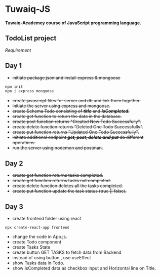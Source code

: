 # Tuwaiq-JS

**Tuwaiq-Academey course of JavaScript programming language.**

## TodoList project

*Requirement*

## Day 1
- ~~initiate package.json and install express & mongoose~~
```bash
npm init
npm i express mongoose
```
- ~~create javascript files for server and db and link them together.~~
- ~~initiate the server using express and mongoose.~~
- ~~create Schema Todo consisting of ***title*** and ***isCompleted***.~~
- ~~create get function to return the data in the database.~~
- ~~create post function returns "Created New Todo Successfully".~~
- ~~create delete function returns "Deleted One Todo Successfully".~~
- ~~create put function returns "Updated One Todo Successfully".~~
- ~~initiate additional endpoint ***get, post, delete and put*** do different operations.~~
- ~~run the server using nodemon and postman.~~

## Day 2

- ~~create get function returns tasks completed.~~
- ~~create get function returns tasks not completed.~~
- ~~create delete function deletes all the tasks completed.~~
- ~~create put function update the task status (true || false).~~

## Day 3

- create frontend folder using react
```shell
npx create-react-app frontend
```
- change the code in App.js.
- create Todo component 
- create Tasks State 
- create button GET TASKS to fetch data from Backend
- instead of using button , use useEffect 
- show Tasks data in Todo.
- show isCompleted data as checkbox input and Horizontal line on Title.